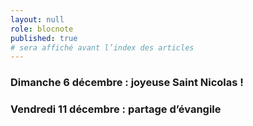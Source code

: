 ```yaml
---
layout: null
role: blocnote
published: true
# sera affiché avant l’index des articles
---
```


### Dimanche 6 décembre : joyeuse Saint Nicolas !

### Vendredi 11 décembre : partage d’évangile
